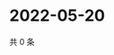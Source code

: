 # 2022-05-20

共 0 条

<!-- BEGIN WEIBO -->
<!-- 最后更新时间 Fri May 20 2022 16:09:19 GMT+0800 (China Standard Time) -->

<!-- END WEIBO -->
